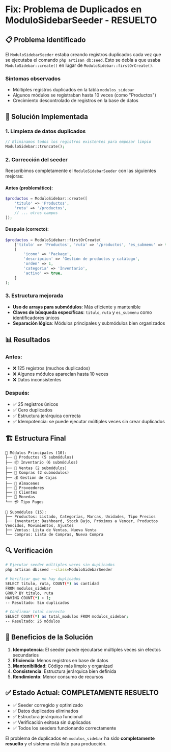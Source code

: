 # Fix: Problema de Duplicados en ModuloSidebarSeeder - RESUELTO

## 📋 Problema Identificado

El `ModuloSidebarSeeder` estaba creando registros duplicados cada vez que se ejecutaba el comando `php artisan db:seed`. Esto se debía a que usaba `ModuloSidebar::create()` en lugar de `ModuloSidebar::firstOrCreate()`.

### Síntomas observados

- Múltiples registros duplicados en la tabla `modulos_sidebar`
- Algunos módulos se registraban hasta 10 veces (como "Productos")
- Crecimiento descontrolado de registros en la base de datos

## 🔧 Solución Implementada

### 1. **Limpieza de datos duplicados**

```php
// Eliminamos todos los registros existentes para empezar limpio
ModuloSidebar::truncate();
```

### 2. **Corrección del seeder**

Reescribimos completamente el `ModuloSidebarSeeder` con las siguientes mejoras:

#### **Antes (problemático):**

```php
$productos = ModuloSidebar::create([
    'titulo' => 'Productos',
    'ruta' => '/productos',
    // ... otros campos
]);
```

#### **Después (correcto):**

```php
$productos = ModuloSidebar::firstOrCreate(
    ['titulo' => 'Productos', 'ruta' => '/productos', 'es_submenu' => false],
    [
        'icono' => 'Package',
        'descripcion' => 'Gestión de productos y catálogo',
        'orden' => 1,
        'categoria' => 'Inventario',
        'activo' => true,
    ]
);
```

### 3. **Estructura mejorada**

- **Uso de arrays para submódulos**: Más eficiente y mantenible
- **Claves de búsqueda específicas**: `titulo`, `ruta` y `es_submenu` como identificadores únicos
- **Separación lógica**: Módulos principales y submódulos bien organizados

## 📊 Resultados

### **Antes:**

- ❌ 125 registros (muchos duplicados)
- ❌ Algunos módulos aparecían hasta 10 veces
- ❌ Datos inconsistentes

### **Después:**

- ✅ 25 registros únicos
- ✅ Cero duplicados
- ✅ Estructura jerárquica correcta
- ✅ Idempotencia: se puede ejecutar múltiples veces sin crear duplicados

## 🏗️ Estructura Final

```
📁 Módulos Principales (10):
├── 🎯 Productos (5 submódulos)
├── 📦 Inventario (6 submódulos)  
├── 🛒 Ventas (2 submódulos)
├── 🚚 Compras (2 submódulos)
├── 💰 Gestión de Cajas
├── 🏢 Almacenes
├── 👥 Proveedores
├── 👤 Clientes
├── 💱 Monedas
└── 💳 Tipo Pagos

📁 Submódulos (15):
├── Productos: Listado, Categorías, Marcas, Unidades, Tipo Precios
├── Inventario: Dashboard, Stock Bajo, Próximos a Vencer, Productos Vencidos, Movimientos, Ajustes
├── Ventas: Lista de Ventas, Nueva Venta
└── Compras: Lista de Compras, Nueva Compra
```

## 🔍 Verificación

```bash
# Ejecutar seeder múltiples veces sin duplicados
php artisan db:seed --class=ModuloSidebarSeeder

# Verificar que no hay duplicados
SELECT titulo, ruta, COUNT(*) as cantidad 
FROM modulos_sidebar 
GROUP BY titulo, ruta 
HAVING COUNT(*) > 1;
-- Resultado: Sin duplicados

# Confirmar total correcto
SELECT COUNT(*) as total_modulos FROM modulos_sidebar;
-- Resultado: 25 módulos
```

## 🎯 Beneficios de la Solución

1. **Idempotencia**: El seeder puede ejecutarse múltiples veces sin efectos secundarios
2. **Eficiencia**: Menos registros en base de datos
3. **Mantenibilidad**: Código más limpio y organizad
4. **Consistencia**: Estructura jerárquica bien definida
5. **Rendimiento**: Menor consumo de recursos

## ✅ Estado Actual: COMPLETAMENTE RESUELTO

- ✅ Seeder corregido y optimizado
- ✅ Datos duplicados eliminados  
- ✅ Estructura jerárquica funcional
- ✅ Verificación exitosa sin duplicados
- ✅ Todos los seeders funcionando correctamente

El problema de duplicados en `modulos_sidebar` ha sido **completamente resuelto** y el sistema está listo para producción.
